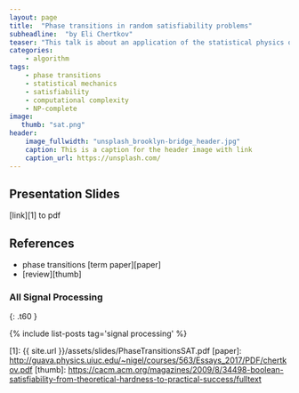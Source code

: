 ```yaml
---
layout: page
title:  "Phase transitions in random satisfiability problems"
subheadline:  "by Eli Chertkov"
teaser: "This talk is about an application of the statistical physics of phase transitions to the analysis of a class of NP-complete computational problems."
categories:
    - algorithm
tags:
    - phase transitions
    - statistical mechanics
    - satisfiability
    - computational complexity
    - NP-complete
image:
   thumb: "sat.png"
header:
    image_fullwidth: "unsplash_brooklyn-bridge_header.jpg"
    caption: This is a caption for the header image with link
    caption_url: https://unsplash.com/
---
```

<!-- Page Content -->

## Presentation Slides
[link][1] to pdf 

## References
  * phase transitions [term paper][paper]
  * [review][thumb]

###  All Signal Processing
{: .t60 }

{% include list-posts tag='signal processing' %}

[1]: {{ site.url }}/assets/slides/PhaseTransitionsSAT.pdf
[paper]: http://guava.physics.uiuc.edu/~nigel/courses/563/Essays_2017/PDF/chertkov.pdf
[thumb]: https://cacm.acm.org/magazines/2009/8/34498-boolean-satisfiability-from-theoretical-hardness-to-practical-success/fulltext

